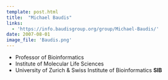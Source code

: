 ```yaml
---
template: post.html
title:  "Michael Baudis"
links:
  - 'https://info.baudisgroup.org/group/Michael-Baudis/'
date: 2007-08-01
image_file: 'Baudis.png'
---
```


- Professor of Bioinformatics
- Institute of Molecular Life Sciences
- University of Zurich & Swiss Institute of Bioinformatics **SIB**

<!--more-->
